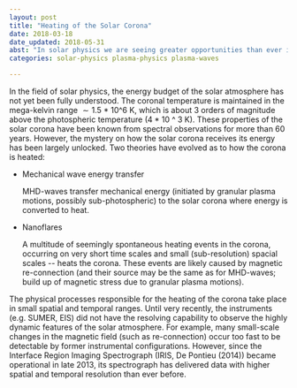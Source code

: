```yaml
--- 
layout: post 
title: "Heating of the Solar Corona"
date: 2018-03-18
date_updated: 2018-05-31
abst: "In solar physics we are seeing greater opportunities than ever in constraining the models with better observational data and in answering major scientific questions such as the 'coronal heating problem' "
categories: solar-physics plasma-physics plasma-waves

---
```



In the field of solar physics, the energy budget of the solar
atmosphere has not yet been fully understood. The coronal temperature
is maintained in the mega-kelvin range  ∼ 1.5 * 10^6 K, which is about
3 orders of magnitude above the photospheric temperature (4 * 10 ^ 3
K). These properties of the solar corona have been known from spectral
observations for more than 60 years. However, the mystery on how the
solar corona receives its energy has been largely unlocked. Two
theories have evolved as to how the corona is heated:

* Mechanical wave energy transfer

	MHD-waves transfer mechanical energy (initiated by granular plasma
    motions, possibly sub-photospheric) to the solar corona where
    energy is converted to heat.

* Nanoflares

	A multitude of seemingly spontaneous heating events in the corona,
    occurring on very short time scales and small (sub-resolution)
    spacial scales -- heats the corona. These events are likely caused
    by magnetic re-connection (and their source may be the same as for
    MHD-waves; build up of magnetic stress due to granular plasma
    motions).

The physical processes responsible for the heating of the corona take
place in small spatial and temporal ranges. Until very recently, the
instruments (e.g. SUMER, EIS) did not have the resolving capability to
observe the highly dynamic features of the solar atmosphere. For
example, many small-scale changes in the magnetic field (such as
re-connection) occur too fast to be detectable by former instrumental
configurations. However, since the Interface Region Imaging
Spectrograph (IRIS, De Pontieu (2014)) became operational in late
2013, its spectrograph has delivered data with higher spatial and
temporal resolution than ever before.


